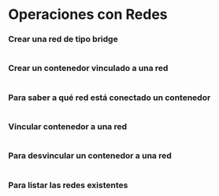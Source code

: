 # Operaciones con Redes

### Crear una red de tipo bridge

```
```

### Crear un contenedor vinculado a una red

```
```

### Para saber a qué red está conectado un contenedor

```
```

### Vincular contenedor a una red

```
```

### Para desvincular un contenedor a una red

```
```

### Para listar las redes existentes

```
```